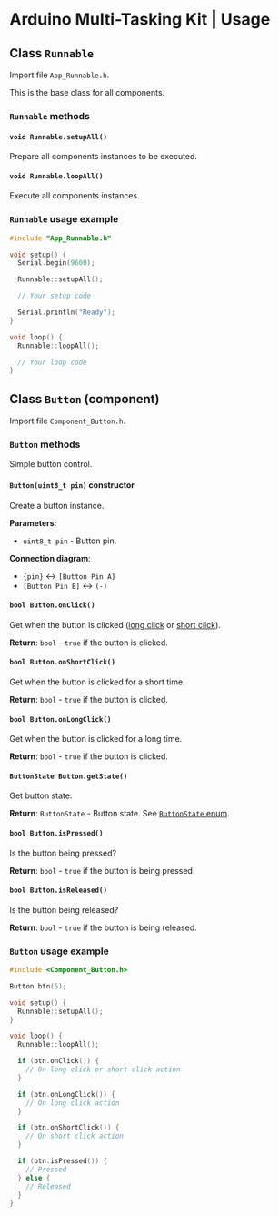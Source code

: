 # Arduino Multi-Tasking Kit | Usage

## Class `Runnable`

Import file `App_Runnable.h`.

This is the base class for all components.

### `Runnable` methods

#### `void Runnable.setupAll()`

Prepare all components instances to be executed.

#### `void Runnable.loopAll()`

Execute all components instances.

### `Runnable` usage example

```c++
#include "App_Runnable.h"

void setup() {
  Serial.begin(9600);

  Runnable::setupAll();

  // Your setup code

  Serial.println("Ready");
}

void loop() {
  Runnable::loopAll();

  // Your loop code
}
```

## Class `Button` (component)

Import file `Component_Button.h`.

### `Button` methods

Simple button control.

#### `Button(uint8_t pin)` constructor

Create a button instance.

**Parameters**:

- `uint8_t pin` - Button pin.

**Connection diagram**:

- `{pin}` <-> `[Button Pin A]`
- `[Button Pin B]` <-> `(-)`

#### `bool Button.onClick()`

Get when the button is clicked ([long click](#bool-buttononlongclick)
or [short click](#bool-buttononshortclick)).

**Return**: `bool` - `true` if the button is clicked.

#### `bool Button.onShortClick()`

Get when the button is clicked for a short time.

**Return**: `bool` - `true` if the button is clicked.

#### `bool Button.onLongClick()`

Get when the button is clicked for a long time.

**Return**: `bool` - `true` if the button is clicked.

#### `ButtonState Button.getState()`

Get button state.

**Return**: `ButtonState` - Button state. See [`ButtonState` enum](/Component_Button.h#L10).

#### `bool Button.isPressed()`

Is the button being pressed?

**Return**: `bool` - `true` if the button is being pressed.

#### `bool Button.isReleased()`

Is the button being released?

**Return**: `bool` - `true` if the button is being released.

### `Button` usage example

```c++
#include <Component_Button.h>

Button btn(5);

void setup() {
  Runnable::setupAll();
}

void loop() {
  Runnable::loopAll();

  if (btn.onClick()) {
    // On long click or short click action
  }

  if (btn.onLongClick()) {
    // On long click action
  }

  if (btn.onShortClick()) {
    // On short click action
  }

  if (btn.isPressed()) {
    // Pressed
  } else {
    // Released
  }
}
```

